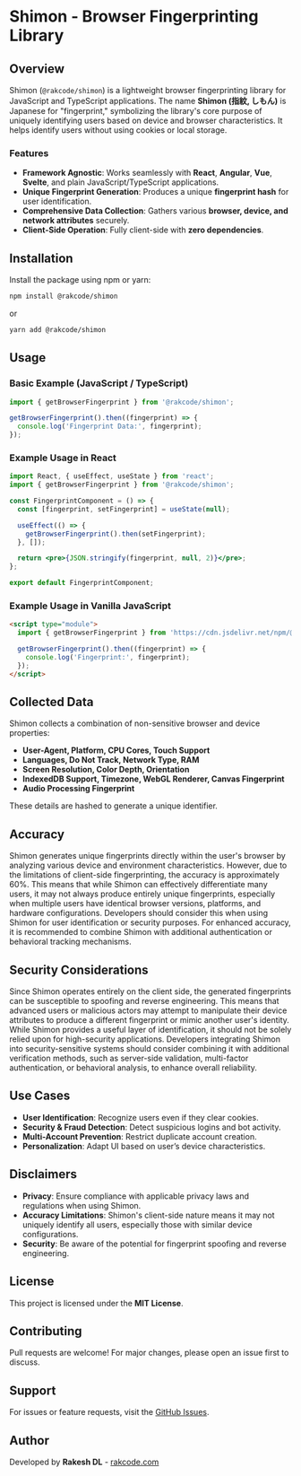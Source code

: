 # Shimon - Browser Fingerprinting Library

## Overview

Shimon (`@rakcode/shimon`) is a lightweight browser fingerprinting library for JavaScript and TypeScript applications. The name **Shimon (指紋, しもん)** is Japanese for "fingerprint," symbolizing the library's core purpose of uniquely identifying users based on device and browser characteristics. It helps identify users without using cookies or local storage.

### Features

- **Framework Agnostic**: Works seamlessly with **React**, **Angular**, **Vue**, **Svelte**, and plain JavaScript/TypeScript applications.
- **Unique Fingerprint Generation**: Produces a unique **fingerprint hash** for user identification.
- **Comprehensive Data Collection**: Gathers various **browser, device, and network attributes** securely.
- **Client-Side Operation**: Fully client-side with **zero dependencies**.

## Installation

Install the package using npm or yarn:

```bash
npm install @rakcode/shimon
```

or

```bash
yarn add @rakcode/shimon
```

## Usage

### Basic Example (JavaScript / TypeScript)

```typescript
import { getBrowserFingerprint } from '@rakcode/shimon';

getBrowserFingerprint().then((fingerprint) => {
  console.log('Fingerprint Data:', fingerprint);
});
```

### Example Usage in React

```jsx
import React, { useEffect, useState } from 'react';
import { getBrowserFingerprint } from '@rakcode/shimon';

const FingerprintComponent = () => {
  const [fingerprint, setFingerprint] = useState(null);

  useEffect(() => {
    getBrowserFingerprint().then(setFingerprint);
  }, []);

  return <pre>{JSON.stringify(fingerprint, null, 2)}</pre>;
};

export default FingerprintComponent;
```

### Example Usage in Vanilla JavaScript

```html
<script type="module">
  import { getBrowserFingerprint } from 'https://cdn.jsdelivr.net/npm/@rakcode/shimon/+esm';

  getBrowserFingerprint().then((fingerprint) => {
    console.log('Fingerprint:', fingerprint);
  });
</script>
```

## Collected Data

Shimon collects a combination of non-sensitive browser and device properties:

- **User-Agent, Platform, CPU Cores, Touch Support**
- **Languages, Do Not Track, Network Type, RAM**
- **Screen Resolution, Color Depth, Orientation**
- **IndexedDB Support, Timezone, WebGL Renderer, Canvas Fingerprint**
- **Audio Processing Fingerprint**

These details are hashed to generate a unique identifier.

## Accuracy

Shimon generates unique fingerprints directly within the user's browser by analyzing various device and environment characteristics. However, due to the limitations of client-side fingerprinting, the accuracy is approximately 60%. This means that while Shimon can effectively differentiate many users, it may not always produce entirely unique fingerprints, especially when multiple users have identical browser versions, platforms, and hardware configurations. Developers should consider this when using Shimon for user identification or security purposes. For enhanced accuracy, it is recommended to combine Shimon with additional authentication or behavioral tracking mechanisms.

## Security Considerations

Since Shimon operates entirely on the client side, the generated fingerprints can be susceptible to spoofing and reverse engineering. This means that advanced users or malicious actors may attempt to manipulate their device attributes to produce a different fingerprint or mimic another user's identity. While Shimon provides a useful layer of identification, it should not be solely relied upon for high-security applications. Developers integrating Shimon into security-sensitive systems should consider combining it with additional verification methods, such as server-side validation, multi-factor authentication, or behavioral analysis, to enhance overall reliability.

## Use Cases

- **User Identification**: Recognize users even if they clear cookies.
- **Security & Fraud Detection**: Detect suspicious logins and bot activity.
- **Multi-Account Prevention**: Restrict duplicate account creation.
- **Personalization**: Adapt UI based on user’s device characteristics.

## Disclaimers

- **Privacy**: Ensure compliance with applicable privacy laws and regulations when using Shimon.
- **Accuracy Limitations**: Shimon's client-side nature means it may not uniquely identify all users, especially those with similar device configurations.
- **Security**: Be aware of the potential for fingerprint spoofing and reverse engineering.

## License

This project is licensed under the **MIT License**.

## Contributing

Pull requests are welcome! For major changes, please open an issue first to discuss.

## Support

For issues or feature requests, visit the [GitHub Issues](https://github.com/rakcode/shimon/issues).

## Author

Developed by **Rakesh DL** - [rakcode.com](https://rakcode.com)
